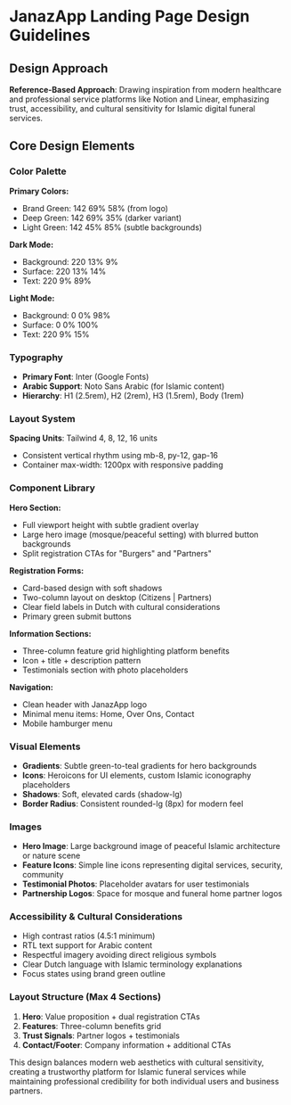 # JanazApp Landing Page Design Guidelines

## Design Approach
**Reference-Based Approach**: Drawing inspiration from modern healthcare and professional service platforms like Notion and Linear, emphasizing trust, accessibility, and cultural sensitivity for Islamic digital funeral services.

## Core Design Elements

### Color Palette
**Primary Colors:**
- Brand Green: 142 69% 58% (from logo)
- Deep Green: 142 69% 35% (darker variant)
- Light Green: 142 45% 85% (subtle backgrounds)

**Dark Mode:**
- Background: 220 13% 9%
- Surface: 220 13% 14%
- Text: 220 9% 89%

**Light Mode:**
- Background: 0 0% 98%
- Surface: 0 0% 100%
- Text: 220 9% 15%

### Typography
- **Primary Font**: Inter (Google Fonts)
- **Arabic Support**: Noto Sans Arabic (for Islamic content)
- **Hierarchy**: H1 (2.5rem), H2 (2rem), H3 (1.5rem), Body (1rem)

### Layout System
**Spacing Units**: Tailwind 4, 8, 12, 16 units
- Consistent vertical rhythm using mb-8, py-12, gap-16
- Container max-width: 1200px with responsive padding

### Component Library

**Hero Section:**
- Full viewport height with subtle gradient overlay
- Large hero image (mosque/peaceful setting) with blurred button backgrounds
- Split registration CTAs for "Burgers" and "Partners"

**Registration Forms:**
- Card-based design with soft shadows
- Two-column layout on desktop (Citizens | Partners)
- Clear field labels in Dutch with cultural considerations
- Primary green submit buttons

**Information Sections:**
- Three-column feature grid highlighting platform benefits
- Icon + title + description pattern
- Testimonials section with photo placeholders

**Navigation:**
- Clean header with JanazApp logo
- Minimal menu items: Home, Over Ons, Contact
- Mobile hamburger menu

### Visual Elements
- **Gradients**: Subtle green-to-teal gradients for hero backgrounds
- **Icons**: Heroicons for UI elements, custom Islamic iconography placeholders
- **Shadows**: Soft, elevated cards (shadow-lg)
- **Border Radius**: Consistent rounded-lg (8px) for modern feel

### Images
- **Hero Image**: Large background image of peaceful Islamic architecture or nature scene
- **Feature Icons**: Simple line icons representing digital services, security, community
- **Testimonial Photos**: Placeholder avatars for user testimonials
- **Partnership Logos**: Space for mosque and funeral home partner logos

### Accessibility & Cultural Considerations
- High contrast ratios (4.5:1 minimum)
- RTL text support for Arabic content
- Respectful imagery avoiding direct religious symbols
- Clear Dutch language with Islamic terminology explanations
- Focus states using brand green outline

### Layout Structure (Max 4 Sections)
1. **Hero**: Value proposition + dual registration CTAs
2. **Features**: Three-column benefits grid
3. **Trust Signals**: Partner logos + testimonials
4. **Contact/Footer**: Company information + additional CTAs

This design balances modern web aesthetics with cultural sensitivity, creating a trustworthy platform for Islamic funeral services while maintaining professional credibility for both individual users and business partners.